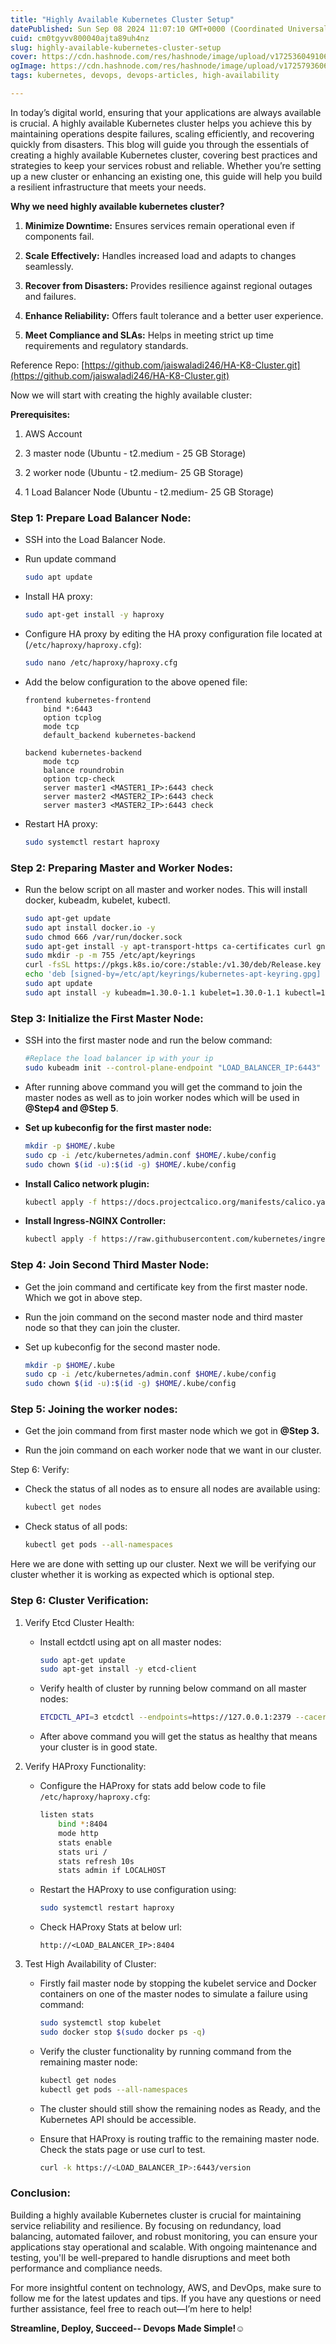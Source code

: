 ```yaml
---
title: "Highly Available Kubernetes Cluster Setup"
datePublished: Sun Sep 08 2024 11:07:10 GMT+0000 (Coordinated Universal Time)
cuid: cm0tgyvv800040ajta89uh4nz
slug: highly-available-kubernetes-cluster-setup
cover: https://cdn.hashnode.com/res/hashnode/image/upload/v1725360491065/0d5db8b2-7f72-4ac2-aaf7-e009d60d13b0.png
ogImage: https://cdn.hashnode.com/res/hashnode/image/upload/v1725793606635/419e6734-88c9-4477-8f4e-9b97a9ef5c70.png
tags: kubernetes, devops, devops-articles, high-availability

---
```


In today’s digital world, ensuring that your applications are always available is crucial. A highly available Kubernetes cluster helps you achieve this by maintaining operations despite failures, scaling efficiently, and recovering quickly from disasters. This blog will guide you through the essentials of creating a highly available Kubernetes cluster, covering best practices and strategies to keep your services robust and reliable. Whether you’re setting up a new cluster or enhancing an existing one, this guide will help you build a resilient infrastructure that meets your needs.

**Why we need highly available kubernetes cluster?**

1. **Minimize Downtime:** Ensures services remain operational even if components fail.
    
2. **Scale Effectively:** Handles increased load and adapts to changes seamlessly.
    
3. **Recover from Disasters:** Provides resilience against regional outages and failures.
    
4. **Enhance Reliability:** Offers fault tolerance and a better user experience.
    
5. **Meet Compliance and SLAs:** Helps in meeting strict up time requirements and regulatory standards.
    

Reference Repo: [https://github.com/jaiswaladi246/HA-K8-Cluster.git](https://github.com/jaiswaladi246/HA-K8-Cluster.git)

Now we will start with creating the highly available cluster:

**Prerequisites:**

1. AWS Account
    
2. 3 master node (Ubuntu - t2.medium - 25 GB Storage)
    
3. 2 worker node (Ubuntu - t2.medium- 25 GB Storage)
    
4. 1 Load Balancer Node (Ubuntu - t2.medium- 25 GB Storage)
    

### Step 1: Prepare Load Balancer Node:

* SSH into the Load Balancer Node.
    
* Run update command
    
    ```bash
    sudo apt update
    ```
    
* Install HA proxy:
    
    ```bash
    sudo apt-get install -y haproxy
    ```
    
* Configure HA proxy by editing the HA proxy configuration file located at (`/etc/haproxy/haproxy.cfg`):
    
    ```bash
    sudo nano /etc/haproxy/haproxy.cfg
    ```
    
* Add the below configuration to the above opened file:
    
    ```plaintext
    frontend kubernetes-frontend
        bind *:6443
        option tcplog
        mode tcp
        default_backend kubernetes-backend
    
    backend kubernetes-backend
        mode tcp
        balance roundrobin
        option tcp-check
        server master1 <MASTER1_IP>:6443 check
        server master2 <MASTER2_IP>:6443 check
        server master3 <MASTER2_IP>:6443 check
    ```
    
* Restart HA proxy:
    
    ```bash
    sudo systemctl restart haproxy
    ```
    

### Step 2: Preparing Master and Worker Nodes:

* Run the below script on all master and worker nodes. This will install docker, kubeadm, kubelet, kubectl.
    
    ```bash
    sudo apt-get update
    sudo apt install docker.io -y
    sudo chmod 666 /var/run/docker.sock
    sudo apt-get install -y apt-transport-https ca-certificates curl gnupg
    sudo mkdir -p -m 755 /etc/apt/keyrings
    curl -fsSL https://pkgs.k8s.io/core:/stable:/v1.30/deb/Release.key | sudo gpg --dearmor -o /etc/apt/keyrings/kubernetes-apt-keyring.gpg
    echo 'deb [signed-by=/etc/apt/keyrings/kubernetes-apt-keyring.gpg] https://pkgs.k8s.io/core:/stable:/v1.30/deb/ /' | sudo tee /etc/apt/sources.list.d/kubernetes.list
    sudo apt update
    sudo apt install -y kubeadm=1.30.0-1.1 kubelet=1.30.0-1.1 kubectl=1.30.0-1.1
    ```
    

### Step 3: Initialize the First Master Node:

* SSH into the first master node and run the below command:
    
    ```bash
    #Replace the load balancer ip with your ip 
    sudo kubeadm init --control-plane-endpoint "LOAD_BALANCER_IP:6443" --upload-certs --pod-network-cidr=10.244.0.0/16
    ```
    
* After running above command you will get the command to join the master nodes as well as to join worker nodes which will be used in **@Step4 and @Step 5**.
    
* **Set up kubeconfig for the first master node:**
    
    ```bash
    mkdir -p $HOME/.kube
    sudo cp -i /etc/kubernetes/admin.conf $HOME/.kube/config
    sudo chown $(id -u):$(id -g) $HOME/.kube/config
    ```
    
* **Install Calico network plugin:**
    
    ```bash
    kubectl apply -f https://docs.projectcalico.org/manifests/calico.yaml
    ```
    
* **Install Ingress-NGINX Controller:**
    
    ```bash
    kubectl apply -f https://raw.githubusercontent.com/kubernetes/ingress-nginx/controller-v0.49.0/deploy/static/provider/baremetal/deploy.yaml
    ```
    

### Step 4: Join Second Third Master Node:

* Get the join command and certificate key from the first master node. Which we got in above step.
    
* Run the join command on the second master node and third master node so that they can join the cluster.
    
* Set up kubeconfig for the second master node.
    
    ```bash
    mkdir -p $HOME/.kube
    sudo cp -i /etc/kubernetes/admin.conf $HOME/.kube/config
    sudo chown $(id -u):$(id -g) $HOME/.kube/config
    ```
    

### Step 5: Joining the worker nodes:

* Get the join command from first master node which we got in **@Step 3.**
    
* Run the join command on each worker node that we want in our cluster.
    

Step 6: Verify:

* Check the status of all nodes as to ensure all nodes are available using:
    
    ```bash
    kubectl get nodes
    ```
    
* Check status of all pods:
    
    ```bash
    kubectl get pods --all-namespaces
    ```
    

Here we are done with setting up our cluster. Next we will be verifying our cluster whether it is working as expected which is optional step.

### Step 6: Cluster Verification:

1. Verify Etcd Cluster Health:
    
    * Install ectdctl using apt on all master nodes:
        
        ```bash
        sudo apt-get update
        sudo apt-get install -y etcd-client
        ```
        
    * Verify health of cluster by running below command on all master nodes:
        
        ```bash
        ETCDCTL_API=3 etcdctl --endpoints=https://127.0.0.1:2379 --cacert=/etc/kubernetes/pki/etcd/ca.crt --cert=/etc/kubernetes/pki/etcd/peer.crt --key=/etc/kubernetes/pki/etcd/peer.key endpoint health
        ```
        
    * After above command you will get the status as healthy that means your cluster is in good state.
        
2. Verify HAProxy Functionality:
    
    * Configure the HAProxy for stats add below code to file `/etc/haproxy/haproxy.cfg`:
        
        ```bash
        listen stats
            bind *:8404
            mode http
            stats enable
            stats uri /
            stats refresh 10s
            stats admin if LOCALHOST
        ```
        
    * Restart the HAProxy to use configuration using:
        
        ```bash
        sudo systemctl restart haproxy
        ```
        
    * Check HAProxy Stats at below url:
        
        `http://<LOAD_BALANCER_IP>:8404`
        
3. Test High Availability of Cluster:
    
    * Firstly fail master node by stopping the kubelet service and Docker containers on one of the master nodes to simulate a failure using command:
        
        ```bash
        sudo systemctl stop kubelet
        sudo docker stop $(sudo docker ps -q)
        ```
        
    * Verify the cluster functionality by running command from the remaining master node:
        
        ```bash
        kubectl get nodes
        kubectl get pods --all-namespaces
        ```
        
    * The cluster should still show the remaining nodes as Ready, and the Kubernetes API should be accessible.
        
    * Ensure that HAProxy is routing traffic to the remaining master node. Check the stats page or use curl to test.
        
        ```bash
        curl -k https://<LOAD_BALANCER_IP>:6443/version
        ```
        

### Conclusion:

Building a highly available Kubernetes cluster is crucial for maintaining service reliability and resilience. By focusing on redundancy, load balancing, automated failover, and robust monitoring, you can ensure your applications stay operational and scalable. With ongoing maintenance and testing, you'll be well-prepared to handle disruptions and meet both performance and compliance needs.

For more insightful content on technology, AWS, and DevOps, make sure to follow me for the latest updates and tips. If you have any questions or need further assistance, feel free to reach out—I’m here to help!

**Streamline, Deploy, Succeed-- Devops Made Simple!☺️**